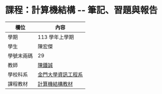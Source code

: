 # 課程：計算機結構 -- 筆記、習題與報告

欄位 | 內容
-----|--------
學期 | 113 學年上學期
學生 |  陳宏傑
學號末兩碼 | 29
教師 | [陳鍾誠](https://www.nqu.edu.tw/educsie/index.php?act=blog&code=list&ids=4)
學校科系 | [金門大學資訊工程系](https://www.nqu.edu.tw/educsie/index.php)
課程教材 | [計算機結構教材](https://github.com/ccc113a/_co)

